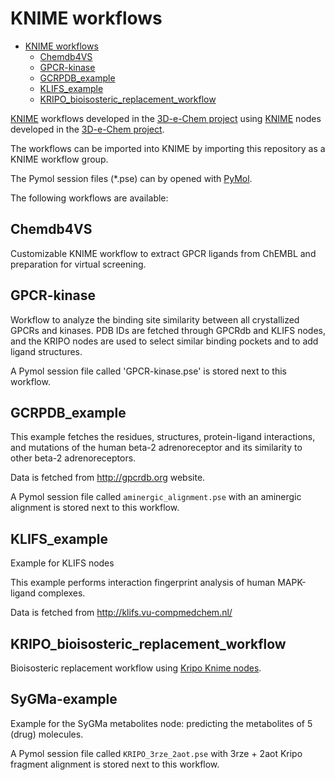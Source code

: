 # KNIME workflows

<!-- TOC depthFrom:1 depthTo:6 withLinks:1 updateOnSave:1 orderedList:0 -->

- [KNIME workflows](#knime-workflows)
	- [Chemdb4VS](#chemdb4vs)
	- [GPCR-kinase](#gpcr-kinase)
	- [GCRPDB_example](#gcrpdbexample)
	- [KLIFS_example](#klifsexample)
	- [KRIPO_bioisosteric_replacement_workflow](#kripobioisostericreplacementworkflow)

<!-- /TOC -->

[KNIME](http://www.knime.org) workflows developed in the [3D-e-Chem project](https://3d-e-chem.github.io) using [KNIME](http://www.knime.org) nodes developed in the [3D-e-Chem project](https://3d-e-chem.github.io).

The workflows can be imported into KNIME by importing this repository as a KNIME workflow group.

The Pymol session files (*.pse) can by opened with [PyMol](https://github.com/NLeSC/Chemical-Analytics-Platform/wiki/Cheatsheet#applications).

The following workflows are available:

## Chemdb4VS

Customizable KNIME workflow to extract GPCR ligands from ChEMBL and preparation for virtual screening.

## GPCR-kinase

Workflow to analyze the binding site similarity between all crystallized GPCRs and kinases. PDB IDs are fetched through GPCRdb and KLIFS nodes, and the KRIPO nodes are used to select similar binding pockets and to add ligand structures.

A Pymol session file called 'GPCR-kinase.pse' is stored next to this workflow.

## GCRPDB_example

This example fetches the residues, structures, protein-ligand interactions, and mutations of the human beta-2 adrenoreceptor and its similarity to other beta-2 adrenoreceptors.

Data is fetched from http://gpcrdb.org website.

A Pymol session file called `aminergic_alignment.pse` with an aminergic alignment is stored next to this workflow.

## KLIFS_example

Example for KLIFS nodes

This example performs interaction fingerprint analysis of human MAPK-ligand complexes.

Data is fetched from http://klifs.vu-compmedchem.nl/

## KRIPO_bioisosteric_replacement_workflow

Bioisosteric replacement workflow using [Kripo Knime nodes](https://github.com/3D-e-Chem/3D-e-Chem-VM/wiki/Software#kripodb).

## SyGMa-example 

Example for the SyGMa metabolites node: predicting the metabolites of 5 (drug) molecules.

A Pymol session file called `KRIPO_3rze_2aot.pse` with 3rze + 2aot Kripo fragment alignment is stored next to this workflow.
